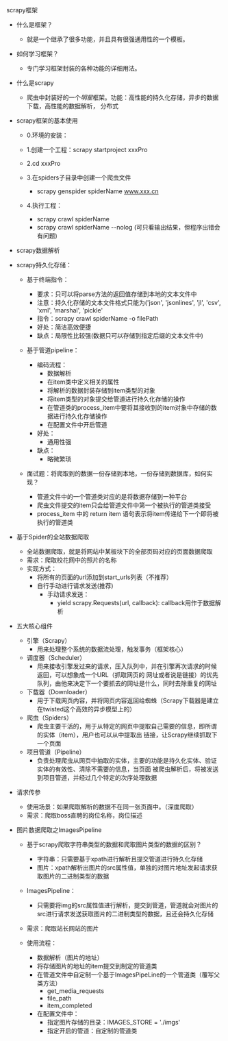 scrapy框架

- 什么是框架？
    - 就是一个继承了很多功能，并且具有很强通用性的一个模板。
    
- 如何学习框架？
    - 专门学习框架封装的各种功能的详细用法。

- 什么是scrapy
    - 爬虫中封装好的一个*明星*框架。功能：高性能的持久化存储，异步的数据下载，高性能的数据解析，
        分布式
      
- scrapy框架的基本使用
    - 0.环境的安装：
        
    - 1.创建一个工程：scrapy startproject xxxPro
    - 2.cd xxxPro  
    - 3.在spiders子目录中创建一个爬虫文件
        - scrapy genspider spiderName www.xxx.cn
    - 4.执行工程：
        - scrapy crawl spiderName
        - scrapy crawl spiderName --nolog (可只看输出结果，但程序出错会有问题)
  
- scrapy数据解析

- scrapy持久化存储：
    - 基于终端指令：
        - 要求：只可以将parse方法的返回值存储到本地的文本文件中
        - 注意：持久化存储的文本文件格式只能为('json', 'jsonlines', 'jl', 'csv', 'xml', 'marshal', 'pickle'
        - 指令：scrapy crawl spiderName -o filePath
        - 好处：简洁高效便捷
        - 缺点：局限性比较强(数据只可以存储到指定后缀的文本文件中)
        
    - 基于管道pipeline：
        - 编码流程：
            - 数据解析
            - 在item类中定义相关的属性  
            - 将解析的数据封装存储到item类型的对象
            - 将item类型的对象提交给管道进行持久化存储的操作
            - 在管道类的process_item中要将其接收到的item对象中存储的数据进行持久化存储操作
            - 在配置文件中开启管道
        - 好处：
            - 通用性强
        - 缺点：
            - 略微繁琐
    
    - 面试题：将爬取到的数据一份存储到本地，一份存储到数据库，如何实现？
        - 管道文件中的一个管道类对应的是将数据存储到一种平台
        - 爬虫文件提交的item只会给管道文件中第一个被执行的管道类接受
        - process_item 中的 return item 语句表示将item传递给下一个即将被执行的管道类
    
- 基于Spider的全站数据爬取
    - 全站数据爬取，就是将网站中某板块下的全部页码对应的页面数据爬取
    - 需求：爬取校花网中的照片的名称
    - 实现方式：
        - 将所有的页面的url添加到start_urls列表（不推荐）
        - 自行手动进行请求发送(推荐)
            - 手动请求发送：
                - yield scrapy.Requests(url, callback): callback用作于数据解析
    
- 五大核心组件
    - 引擎（Scrapy）
        - 用来处理整个系统的数据流处理，触发事务（框架核心）
    - 调度器（Scheduler）
        - 用来接收引擎发过来的请求，压入队列中，并在引擎再次请求的时候返回，可以想象成一个URL（抓取网页的
            网址或者说是链接）的优先队列，由他来决定下一个要抓去的网址是什么，同时去除重复的网址
    - 下载器（Downloader）
        - 用于下载网页内容，并将网页内容返回给蜘蛛（Scrapy下载器是建立在twisted这个高效的异步模型上的）
    - 爬虫（Spiders）
        - 爬虫主要干活的，用于从特定的网页中提取自己需要的信息，即所谓的实体（item），用户也可以从中提取出
            链接，让Scrapy继续抓取下一个页面
    - 项目管道（Pipeline）
        - 负责处理爬虫从网页中抽取的实体，主要的功能是持久化实体、验证实体的有效性、清除不需要的信息，当页面
            被爬虫解析后，将被发送到项目管道，并经过几个特定的次序处理数据
          
- 请求传参
    - 使用场景：如果爬取解析的数据不在同一张页面中。（深度爬取）
    - 需求：爬取boss直聘的岗位名称，岗位描述
    
- 图片数据爬取之ImagesPipeline
    - 基于scrapy爬取字符串类型的数据和爬取图片类型的数据的区别？
        - 字符串：只需要基于xpath进行解析且提交管道进行持久化存储
        - 图片：xpath解析出图片的src属性值，单独的对图片地址发起请求获取图片的二进制类型的数据
    
    - ImagesPipeline：
        - 只需要将img的src属性值进行解析，提交到管道，管道就会对图片的src进行请求发送获取图片的二进制类型的数据，且还会持久化存储
    - 需求：爬取站长网站的图片  
    - 使用流程：
        - 数据解析（图片的地址）
        - 将存储图片的地址的item提交到制定的管道类
        - 在管道文件中自定制一个基于ImagesPipeLine的一个管道类（覆写父类方法）
            - get_media_requests
            - file_path
            - item_completed
        - 在配置文件中：
            - 指定图片存储的目录：IMAGES_STORE = './imgs'
            - 指定开启的管道：自定制的管道类




















